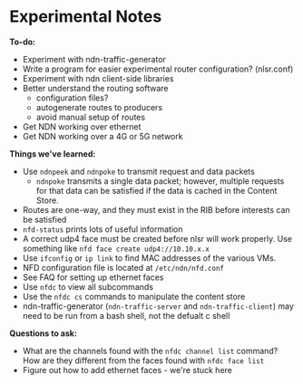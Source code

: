 # Experimental Notes

**To-do:**
* Experiment with ndn-traffic-generator
* Write a program for easier experimental router configuration? (nlsr.conf)
* Experiment with ndn client-side libraries
* Better understand the routing software
  * configuration files?
  * autogenerate routes to producers
  * avoid manual setup of routes
* Get NDN working over ethernet
* Get NDN working over a 4G or 5G network


**Things we've learned:**
* Use `ndnpeek` and `ndnpoke` to transmit request and data packets
	*  `ndnpoke` transmits a single data packet; however, multiple requests for that data can be satisfied if the data is cached in the Content Store.
* Routes are one-way, and they must exist in the RIB before interests can be satisfied
* `nfd-status` prints lots of useful information
* A correct udp4 face must be created before nlsr will work properly. Use something like `nfd face create udp4://10.10.x.x`
* Use `ifconfig` or `ip link` to find MAC addresses of the various VMs.
* NFD configuration file is located at `/etc/ndn/nfd.conf`
* See FAQ for setting up ethernet faces
* Use `nfdc` to view all subcommands
* Use the `nfdc cs` commands to manipulate the content store
* ndn-traffic-generator (`ndn-traffic-server` and `ndn-traffic-client`) may need to be run from a bash shell, not the defualt c shell


**Questions to ask:**
* What are the channels found with the `nfdc channel list` command? How are they different from the faces found with `nfdc face list`
* Figure out how to add ethernet faces - we're stuck here



